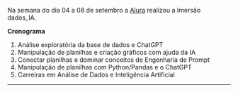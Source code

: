 Na semana do dia 04 a 08 de setembro a [Alura](https://grupoalura.notion.site/Imers-o-Dados-An-lises-com-Intelig-ncia-Artificial-2af96320056e4ab1adc3243c20e1093c#819602cbc7dd4b6095d57e3f6acfaf26) realizou a Imersão dados_IA.

**Cronograma**
1. Análise exploratória da base de dados e ChatGPT
2. Manipulação de planilhas e criação gráficos com ajuda da IA
3. Conectar planilhas e dominar conceitos de Engenharia de Prompt
4. Manipulação de planilhas com Python/Pandas e o ChatGPT
5. Carreiras em Análise de Dados e Inteligência Artificial
---
